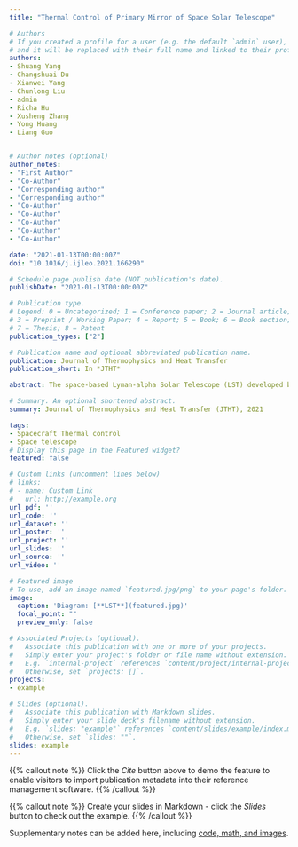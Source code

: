 ```yaml
---
title: "Thermal Control of Primary Mirror of Space Solar Telescope"

# Authors
# If you created a profile for a user (e.g. the default `admin` user), write the username (folder name) here 
# and it will be replaced with their full name and linked to their profile.
authors:
- Shuang Yang
- Changshuai Du
- Xianwei Yang
- Chunlong Liu
- admin
- Richa Hu
- Xusheng Zhang
- Yong Huang
- Liang Guo


# Author notes (optional)
author_notes:
- "First Author"
- "Co-Author"
- "Corresponding author"
- "Corresponding author"
- "Co-Author"
- "Co-Author"
- "Co-Author"
- "Co-Author"
- "Co-Author"

date: "2021-01-13T00:00:00Z"
doi: "10.1016/j.ijleo.2021.166290"

# Schedule page publish date (NOT publication's date).
publishDate: "2021-01-13T00:00:00Z"

# Publication type.
# Legend: 0 = Uncategorized; 1 = Conference paper; 2 = Journal article;
# 3 = Preprint / Working Paper; 4 = Report; 5 = Book; 6 = Book section;
# 7 = Thesis; 8 = Patent
publication_types: ["2"]

# Publication name and optional abbreviated publication name.
publication: Journal of Thermophysics and Heat Transfer
publication_short: In *JTHT*

abstract: The space-based Lyman-alpha Solar Telescope (LST) developed by China will conduct in-depth observation and research on solar activity and internal dynamics of the sun. Thermal control of the primary mirror is the core of the LST and ensures normal and efficient operation of the LST primary mirror. The primary mirror directly receives solar energy. Its element is produced from fused silica, and the multilayer coatings have high heat absorption. The primary mirror is connected with the front of the piezoelectric actuator for high-frequency image stabilization. According to these characteristics, we study the thermal properties of the primary mirror by attaching a high-thermal-conductivity graphite membrane to its back and connecting the annular bracket. We conduct a thermal equilibrium test and finite element network simulation in high-temperature mode, and their results differ by < 1 °C. High- and low-temperature simulations of the primary mirror in orbital operation show that it meets the thermal control target of < 40 °C. Therefore, applying a graphite membrane to the LST primary mirror well meets the needs of thermal control. This provides a theoretical basis for improving the reliability and thermal optimization of the primary mirror.

# Summary. An optional shortened abstract.
summary: Journal of Thermophysics and Heat Transfer (JTHT), 2021

tags:
- Spacecraft Thermal control
- Space telescope
# Display this page in the Featured widget?
featured: false

# Custom links (uncomment lines below)
# links:
# - name: Custom Link
#   url: http://example.org
url_pdf: ''
url_code: ''
url_dataset: ''
url_poster: ''
url_project: ''
url_slides: ''
url_source: ''
url_video: ''

# Featured image
# To use, add an image named `featured.jpg/png` to your page's folder. 
image:
  caption: 'Diagram: [**LST**](featured.jpg)'
  focal_point: ""
  preview_only: false

# Associated Projects (optional).
#   Associate this publication with one or more of your projects.
#   Simply enter your project's folder or file name without extension.
#   E.g. `internal-project` references `content/project/internal-project/index.md`.
#   Otherwise, set `projects: []`.
projects:
- example

# Slides (optional).
#   Associate this publication with Markdown slides.
#   Simply enter your slide deck's filename without extension.
#   E.g. `slides: "example"` references `content/slides/example/index.md`.
#   Otherwise, set `slides: ""`.
slides: example
---
```


{{% callout note %}}
Click the *Cite* button above to demo the feature to enable visitors to import publication metadata into their reference management software.
{{% /callout %}}

{{% callout note %}}
Create your slides in Markdown - click the *Slides* button to check out the example.
{{% /callout %}}

Supplementary notes can be added here, including [code, math, and images](https://wowchemy.com/docs/writing-markdown-latex/).
